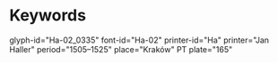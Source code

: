 # Keywords
glyph-id="Ha-02_0335"
font-id="Ha-02"
printer-id="Ha"
printer="Jan Haller"
period="1505–1525"
place="Kraków"
PT plate="165"
